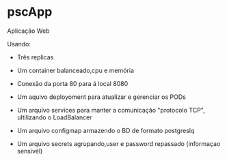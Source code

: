 # pscApp
Aplicação Web 

Usando:
- Três replicas
- Um container balanceado,cpu e memória
- Conexão da porta 80 para á local 8080 
  
- Um aquivo deployoment para atualizar e gerenciar os PODs
- Um arquivo services para manter a comunicação "protocolo TCP", ultilizando o LoadBalancer 
- Um arquivo configmap armazendo o BD de formato postgreslq
- Um arquivo secrets agrupando,user e password repassado (informaçao sensivél) 

